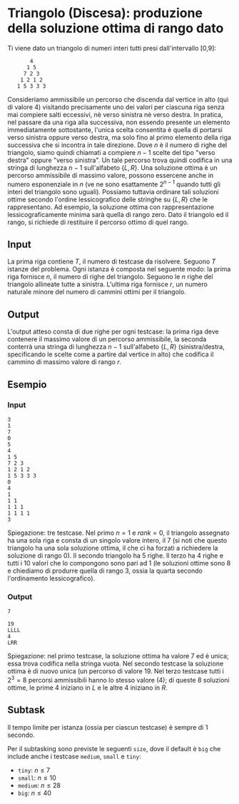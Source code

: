 # Triangolo (Discesa): produzione della soluzione ottima di rango dato

Ti viene dato un triangolo di numeri interi tutti presi dall'intervallo [0,9]:
```
       4
      1 5
     7 2 3
    1 2 1 2
   1 5 3 3 3
```
   
Consideriamo ammissibile un percorso che discenda dal vertice in alto (quì di valore 4) visitando precisamente uno dei valori per ciascuna riga senza mai compiere salti eccessivi, nè verso sinistra nè verso destra. In pratica, nel passare da una riga alla successiva, non essendo presente un elemento immediatamente sottostante, l'unica scelta consentita è quella di portarsi verso sinistra oppure verso destra, ma solo fino al primo elemento della riga successiva che si incontra in tale direzione.
Dove $n$ è il numero di righe del triangolo, siamo quindi chiamati a compiere $n-1$ scelte del tipo "verso destra" oppure "verso sinistra". Un tale percorso trova quindi codifica in una stringa di lunghezza $n-1$ sull'alfabeto $\{L,R\}$.
Una soluzione ottima è un percorso ammissibile di massimo valore, possono essercene anche in numero esponenziale in $n$ (ve ne sono esattamente $2^{n-1}$ quando tutti gli interi del triangolo sono uguali).
Possiamo tuttavia ordinare tali soluzioni ottime secondo l'ordine lessicografico delle stringhe su $\{L,R\}$ che le rappresentano.
Ad esempio, la soluzione ottima con rappresentazione lessicograficamente minima sarà quella di rango zero.
Dato il triangolo ed il rango, si richiede di restituire il percorso ottimo di quel rango.


## Input
La prima riga contiene $T$, il numero di testcase da risolvere. Seguono $T$ istanze del problema.
Ogni istanza è composta nel seguente modo: la prima
riga fornisce $n$, il numero di righe del triangolo.
Seguono le $n$ righe del triangolo allineate tutte a sinistra.
L'ultima riga fornisce $r$, un numero naturale minore del numero di cammini ottimi per il triangolo.

## Output
L'output atteso consta di due righe per ogni testcase: la prima riga deve contenere il massimo valore di un percorso ammissibile, la seconda conterrà una stringa di lunghezza $n-1$ sull'alfabeto $\{L,R\}$ (sinistra/destra, specificando le scelte come a partire dal vertice in alto) che codifica il cammino di massimo valore di rango $r$.


## Esempio

### Input
```
3
1
7
0
5
4
1 5
7 2 3
1 2 1 2
1 5 3 3 3
0
4
1
1 1
1 1 1
1 1 1 1
3
```
Spiegazione: tre testcase. Nel primo $n=1$ e $rank=0$, il triangolo assegnato ha una sola riga e consta di un singolo valore intero, il 7 (si noti che questo triangolo ha una sola soluzione ottima, il che ci ha forzati a richiedere la soluzione di rango $0$). Il secondo triangolo ha 5 righe. Il terzo ha $4$ righe e tutti i $10$ valori che lo compongono sono pari ad $1$ (le soluzioni ottime sono $8$ e chiediamo di produrre quella di rango $3$, ossia la quarta secondo l'ordinamento lessicografico). 

### Output
```
7

19
LLLL
4
LRR
```

Spiegazione: nel primo testcase, la soluzione ottima ha valore 7 ed è unica; essa trova codifica nella stringa vuota. Nel secondo testcase la soluzione ottima è di nuovo unica (un percorso di valore 19. Nel terzo testcase tutti i $2^3=8$ percorsi ammissibili hanno lo stesso valore (4); di queste $8$ soluzioni ottime, le prime $4$ iniziano in $L$ e le altre $4$ iniziano in $R$.



## Subtask

Il tempo limite per istanza (ossia per ciascun testcase) è sempre di $1$ secondo.

Per il subtasking sono previste le seguenti `size`, dove il default è `big` che include anche i testcase `medium`, `small` e `tiny`:

* `tiny`: $n \leq 7$
* `small`: $n \leq 10$
* `medium`: $n \leq 28$
* `big`: $n \leq 40$


